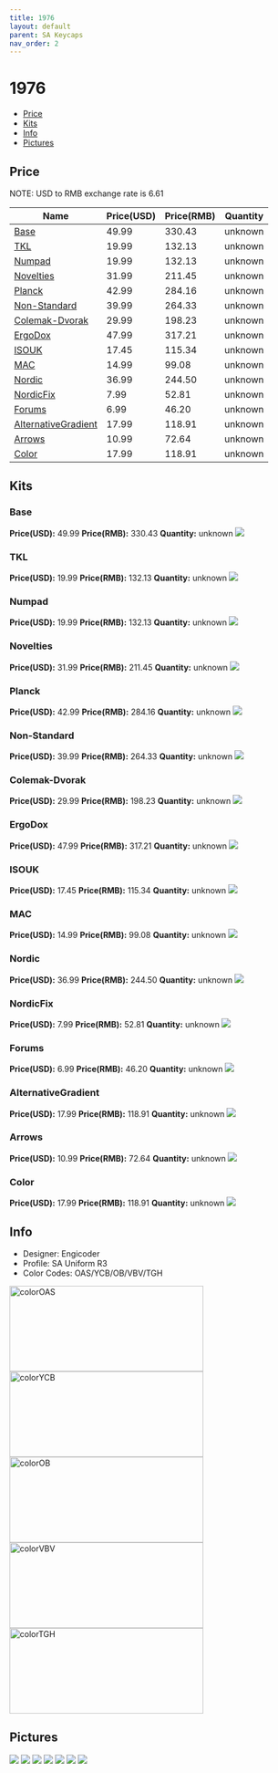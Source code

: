 ```yaml
---
title: 1976
layout: default
parent: SA Keycaps
nav_order: 2
---
```


# 1976

* [Price](#price)
* [Kits](#kits)
* [Info](#info)
* [Pictures](#pictures)

## Price

NOTE: USD to RMB exchange rate is 6.61

| Name          | Price(USD)    | Price(RMB)  | Quantity |
| ------------- | ------------- | ----------- | -------- |
|[Base](#base)|49.99|330.43|unknown|
|[TKL](#tkl)|19.99|132.13|unknown|
|[Numpad](#numpad)|19.99|132.13|unknown|
|[Novelties](#novelties)|31.99|211.45|unknown|
|[Planck](#planck)|42.99|284.16|unknown|
|[Non-Standard](#non-standard)|39.99|264.33|unknown|
|[Colemak-Dvorak](#colemak-dvorak)|29.99|198.23|unknown|
|[ErgoDox](#ergodox)|47.99|317.21|unknown|
|[ISOUK](#isouk)|17.45|115.34|unknown|
|[MAC](#mac)|14.99|99.08|unknown|
|[Nordic](#nordic)|36.99|244.50|unknown|
|[NordicFix](#nordicfix)|7.99|52.81|unknown|
|[Forums](#forums)|6.99|46.20|unknown|
|[AlternativeGradient](#alternativegradient)|17.99|118.91|unknown|
|[Arrows](#arrows)|10.99|72.64|unknown|
|[Color](#color)|17.99|118.91|unknown|

## Kits
### Base
**Price(USD):** 49.99   **Price(RMB):** 330.43  **Quantity:** unknown
<img src="{{ 'assets/images/sa-keycaps/1976/kits_pics/base.jpg' | relative_url }}" atl="Base" class="image featured">

### TKL
**Price(USD):** 19.99   **Price(RMB):** 132.13  **Quantity:** unknown
<img src="{{ 'assets/images/sa-keycaps/1976/kits_pics/tkl.jpg' | relative_url }}" atl="TKL" class="image featured">

### Numpad
**Price(USD):** 19.99   **Price(RMB):** 132.13  **Quantity:** unknown
<img src="{{ 'assets/images/sa-keycaps/1976/kits_pics/numpad.jpg' | relative_url }}" atl="Numpad" class="image featured">

### Novelties
**Price(USD):** 31.99   **Price(RMB):** 211.45  **Quantity:** unknown
<img src="{{ 'assets/images/sa-keycaps/1976/kits_pics/novelties.jpg' | relative_url }}" atl="Novelties" class="image featured">

### Planck
**Price(USD):** 42.99   **Price(RMB):** 284.16  **Quantity:** unknown
<img src="{{ 'assets/images/sa-keycaps/1976/kits_pics/planck.jpg' | relative_url }}" atl="Planck" class="image featured">

### Non-Standard
**Price(USD):** 39.99   **Price(RMB):** 264.33  **Quantity:** unknown
<img src="{{ 'assets/images/sa-keycaps/1976/kits_pics/non-standard.jpg' | relative_url }}" atl="Non-Standard" class="image featured">

### Colemak-Dvorak
**Price(USD):** 29.99   **Price(RMB):** 198.23  **Quantity:** unknown
<img src="{{ 'assets/images/sa-keycaps/1976/kits_pics/colemak-dvorak.jpg' | relative_url }}" atl="Colemak-Dvorak" class="image featured">

### ErgoDox
**Price(USD):** 47.99   **Price(RMB):** 317.21  **Quantity:** unknown
<img src="{{ 'assets/images/sa-keycaps/1976/kits_pics/ergodox.jpg' | relative_url }}" atl="ErgoDox" class="image featured">

### ISOUK
**Price(USD):** 17.45   **Price(RMB):** 115.34  **Quantity:** unknown
<img src="{{ 'assets/images/sa-keycaps/1976/kits_pics/isouk.jpg' | relative_url }}" atl="ISOUK" class="image featured">

### MAC
**Price(USD):** 14.99   **Price(RMB):** 99.08   **Quantity:** unknown
<img src="{{ 'assets/images/sa-keycaps/1976/kits_pics/mac.jpg' | relative_url }}" atl="MAC" class="image featured">

### Nordic
**Price(USD):** 36.99   **Price(RMB):** 244.50  **Quantity:** unknown
<img src="{{ 'assets/images/sa-keycaps/1976/kits_pics/nordic.jpg' | relative_url }}" atl="Nordic" class="image featured">

### NordicFix
**Price(USD):** 7.99    **Price(RMB):** 52.81   **Quantity:** unknown
<img src="{{ 'assets/images/sa-keycaps/1976/kits_pics/nordicfix.jpg' | relative_url }}" atl="NordicFix" class="image featured">

### Forums
**Price(USD):** 6.99    **Price(RMB):** 46.20   **Quantity:** unknown
<img src="{{ 'assets/images/sa-keycaps/1976/kits_pics/forums.jpg' | relative_url }}" atl="Forums" class="image featured">

### AlternativeGradient
**Price(USD):** 17.99   **Price(RMB):** 118.91  **Quantity:** unknown
<img src="{{ 'assets/images/sa-keycaps/1976/kits_pics/alternativegradient.jpg' | relative_url }}" atl="AlternativeGradient" class="image featured">

### Arrows
**Price(USD):** 10.99   **Price(RMB):** 72.64   **Quantity:** unknown
<img src="{{ 'assets/images/sa-keycaps/1976/kits_pics/arrows.jpg' | relative_url }}" atl="Arrows" class="image featured">

### Color
**Price(USD):** 17.99   **Price(RMB):** 118.91  **Quantity:** unknown
<img src="{{ 'assets/images/sa-keycaps/1976/kits_pics/color.jpg' | relative_url }}" atl="Color" class="image featured">

## Info
* Designer: Engicoder
* Profile: SA Uniform R3
* Color Codes: OAS/YCB/OB/VBV/TGH
<img src="{{ 'assets/images/sa-keycaps/SP_ColorCodes/abs/SP_Abs_ColorCodes_OAS.png' | relative_url }}" alt="colorOAS" height="150" width="340">
<img src="{{ 'assets/images/sa-keycaps/SP_ColorCodes/abs/SP_Abs_ColorCodes_YCB.png' | relative_url }}" alt="colorYCB" height="150" width="340">
<img src="{{ 'assets/images/sa-keycaps/SP_ColorCodes/abs/SP_Abs_ColorCodes_OB.png' | relative_url }}" alt="colorOB" height="150" width="340">
<img src="{{ 'assets/images/sa-keycaps/SP_ColorCodes/abs/SP_Abs_ColorCodes_VBV.png' | relative_url }}" alt="colorVBV" height="150" width="340">
<img src="{{ 'assets/images/sa-keycaps/SP_ColorCodes/abs/SP_Abs_ColorCodes_TGH.png' | relative_url }}" alt="colorTGH" height="150" width="340">

## Pictures
<img src="{{ 'assets/images/sa-keycaps/1976/rendering_pics/MD-15880_20160223102735_feb66088327821d0.jpg' | relative_url }}" atl="MD-15880_20160223102735_feb66088327821d0.jpg" class="image featured">
<img src="{{ 'assets/images/sa-keycaps/1976/rendering_pics/MD-15880_20160223102742_a0164e58346f221d.jpg' | relative_url }}" atl="MD-15880_20160223102742_a0164e58346f221d.jpg" class="image featured">
<img src="{{ 'assets/images/sa-keycaps/1976/rendering_pics/MD-15880_20160223102743_879282517f11bf75.jpg' | relative_url }}" atl="MD-15880_20160223102743_879282517f11bf75.jpg" class="image featured">
<img src="{{ 'assets/images/sa-keycaps/1976/rendering_pics/MD-15880_20160223102746_50717ce2f9008cce.jpg' | relative_url }}" atl="MD-15880_20160223102746_50717ce2f9008cce.jpg" class="image featured">
<img src="{{ 'assets/images/sa-keycaps/1976/rendering_pics/MD-15880_20160223102746_9237e94532a8dfc4.jpg' | relative_url }}" atl="MD-15880_20160223102746_9237e94532a8dfc4.jpg" class="image featured">
<img src="{{ 'assets/images/sa-keycaps/1976/rendering_pics/MD-15880_20160223102746_e88e1c495bbbea42.jpg' | relative_url }}" atl="MD-15880_20160223102746_e88e1c495bbbea42.jpg" class="image featured">
<img src="{{ 'assets/images/sa-keycaps/1976/rendering_pics/MD-15880_20160226184252_e845b7c36e45848f.jpg' | relative_url }}" atl="MD-15880_20160226184252_e845b7c36e45848f.jpg" class="image featured">
